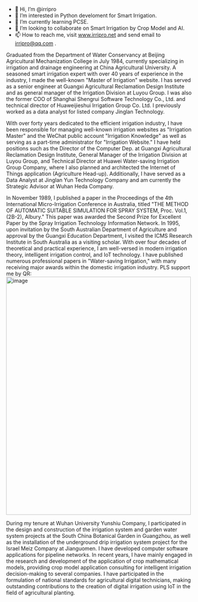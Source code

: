 - 👋 Hi, I’m @irripro
- 👀 I’m interested in Python develoment for Smart Irrigation.
- 🌱 I’m currently learning PCSE.
- 💞️ I’m looking to collaborate on Smart Irrigation by Crop Model and AI.
- 📫 How to reach me, visit www.irripro.net and  send email to irripro@qq.com . 

Graduated from the Department of Water Conservancy at Beijing Agricultural Mechanization College in July 1984, currently specializing in irrigation and drainage engineering at China Agricultural University. A seasoned smart irrigation expert with over 40 years of experience in the industry,  I made the well-known "Master of Irrigation" website. I has served as a senior engineer at Guangxi Agricultural Reclamation Design Institute and as general manager of the Irrigation Division at Luyou Group. I was also the former COO of Shanghai Shengrui Software Technology Co., Ltd. and technical director of Huaweijieshui Irrigation Group Co. Ltd. I previously worked as a data analyst for listed company Jinglan Technology.

With over forty years dedicated to the efficient irrigation industry, I have been responsible for managing well-known irrigation websites as "Irrigation Master" and the WeChat public account "Irrigation Knowledge" as well as serving as a part-time administrator for "Irrigation Website." I have held positions such as the Director of the Computer Dep. at Guangxi Agricultural Reclamation Design Institute, General Manager of the Irrigation Division at Luyou Group, and Technical Director at Huawei Water-saving Irrigation Group Company, where I also planned and architected the Internet of Things application (Agriculture Head-up). Additionally, I have served as a Data Analyst at Jinglan Yun Technology Company and am currently the Strategic Advisor at Wuhan Heda Company.

In November 1989, I published a paper in the Proceedings of the 4th International Micro-Irrigation Conference in Australia, titled "THE METHOD OF AUTOMATIC SUITABLE SIMULATION FOR SPRAY SYSTEM, Proc. Vol.1, (2B-2), Albury." This paper was awarded the Second Prize for Excellent Paper by the Spray Irrigation Technology Information Network. In 1995, upon invitation by the South Australian Department of Agriculture and approval by the Guangxi Education Department, I visited the ICMS Research Institute in South Australia as a visiting scholar. With over four decades of theoretical and practical experience, I am well-versed in modern irrigation theory, intelligent irrigation control, and IoT technology. I have published numerous professional papers in "Water-saving Irrigation," with many receiving major awards within the domestic irrigation industry.
PLS support me by QR:
<img width="498" height="641" alt="image" src="https://github.com/user-attachments/assets/0fff9a00-2ab9-4037-b264-cdbc8fcf5149" />


During my tenure at Wuhan University Yunshiu Company, I participated in the design and construction of the irrigation system and garden water system projects at the South China Botanical Garden in Guangzhou, as well as the installation of the underground drip irrigation system project for the Israel Meiz Company at Jianguomen. I have developed computer software applications for pipeline networks. In recent years, I have mainly engaged in the research and development of the application of crop mathematical models, providing crop model application consulting for intelligent irrigation decision-making to several companies. I have participated in the formulation of national standards for agricultural digital technicians, making outstanding contributions to the creation of digital irrigation using IoT in the field of agricultural planting.

<!---
irripro/irripro is a ✨ special ✨ repository because its `README.md` (this file) appears on your GitHub profile.
You can click the Preview link to take a look at your changes.
--->

